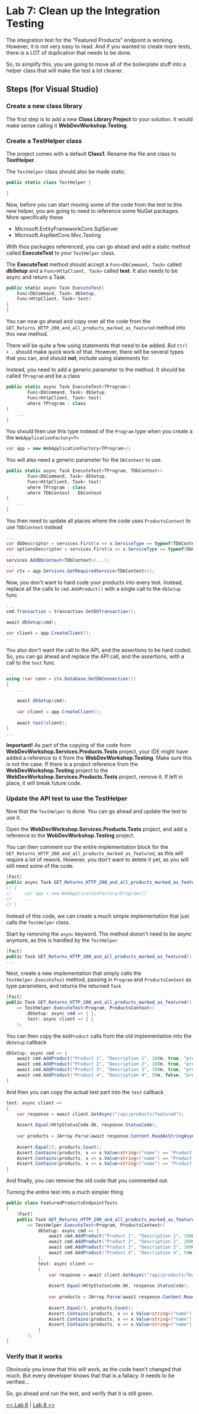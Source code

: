 # Lab 7: Clean up the Integration Testing

The integration test for the "Featured Products" endpoint is working. However, it is not very easy to read. And if you wanted to create more tests, there is a LOT of duplication that needs to be done.

So, to simplify this, you are going to move all of the boilerplate stuff into a helper class that will make the test a lot cleaner.

## Steps (for Visual Studio)

### Create a new class library

The first step is to add a new __Class Library Project__ to your solution. It would make sense calling it __WebDevWorkshop.Testing__.

### Create a TestHelper class

The project comes with a default __Class1__. Rename the file and class to __TestHelper__.

The `TestHelper` class should also be made static.

```csharp
public static class TestHelper { 

}
```

Now, before you can start moving some of the code from the test to this new helper, you are going to need to reference some NuGet packages. More specifically these

- Microsoft.EntityFrameworkCore.SqlServer
- Microsoft.AspNetCore.Mvc.Testing

With thos packages referenced, you can go ahead and add a static method called __ExecuteTest__ to your `TestHelper` class. 

The __ExecuteTest__ method should accept a `Func<DbCommand, Task>` called __dbSetup__ and a `Func<HttpClient, Task>` called __test__. It also needs to be async and return a Task.

```csharp
public static async Task ExecuteTest(
    Func<DbCommand, Task> dbSetup, 
    Func<HttpClient, Task> test)
{
}
```

You can now go ahead and copy over all the code from the `GET_Returns_HTTP_200_and_all_products_marked_as_featured` method into this new method.

There will be quite a few using statements that need to be added. But `Ctrl + .` should make quick work of that. However, there will be several types that you can, and should __not__, include using statements for.

Instead, you need to add a generic parameter to the method. It should be called `TProgram` and be a class

```csharp
public static async Task ExecuteTest<TProgram>(
        Func<DbCommand, Task> dbSetup, 
        Func<HttpClient, Task> test)
        where TProgram : class
{
    ...
}
```

You should then use this type instead of the `Program` type when you create a the `WebApplicationFactory<T>`

```csharp
var app = new WebApplicationFactory<TProgram>()
```

You will also need a generic parameter for the `DbContext` to use.

```csharp
public static async Task ExecuteTest<TProgram, TDbContext>(
        Func<DbCommand, Task> dbSetup, 
        Func<HttpClient, Task> test)
        where TProgram : class
        where TDbContext : DbContext
{
    ...
}
```

You then need to update all places where the code uses `ProductsContext` to use `TDbContext` instead

```csharp
...
var dbDescriptor = services.First(x => x.ServiceType == typeof(TDbContext));
var optionsDescriptor = services.First(x => x.ServiceType == typeof(DbContextOptions<TDbContext>));
...
services.AddDbContext<TDbContext>(...);
...
var ctx = app.Services.GetRequiredService<TDbContext>();
```

Now, you don't want to hard code your products into every test. Instead, replace all the calls to `cmd.AddProduct()` with a single call to the `dbSetup` func

```csharp
...
cmd.Transaction = transaction.GetDbTransaction();

await dbSetup(cmd);

var client = app.CreateClient();
...
```

You also don't want the call to the API, and the assertions to be hard coded. So, you can go ahead and replace the API call, and the assertions, with a call to the `test` func

```csharp
...
using (var conn = ctx.Database.GetDbConnection())
{
    ...

    await dbSetup(cmd);
    
    var client = app.CreateClient();
    
    await test(client);
}
...
```

__Important!__ As part of the copying of the code from __WebDevWorkshop.Services.Products.Tests__ project, your IDE might have added a reference to it from the __WebDevWorkshop.Testing__. Make sure this is not the case. If there is a project reference from the __WebDevWorkshop.Testing__ project to the __WebDevWorkshop.Services.Products.Tests__ project, remove it. If left in place, it will break future code.

### Update the API test to use the TestHelper

Now that the `TestHelper` is done. You can go ahead and update the test to use it.

Open the __WebDevWorkshop.Services.Products.Tests__ project, and add a reference to the __WebDevWorkshop.Testing__ project.

You can then comment our the entire implementation block for the `GET_Returns_HTTP_200_and_all_products_marked_as_featured`, as this will require a lot of rework. However, you don't want to delete it yet, as you will still need some of the code.

```csharp
[Fact]
public async Task GET_Returns_HTTP_200_and_all_products_marked_as_featured()
// {
//     var app = new WebApplicationFactory<Program>()
//     ...
// }
```

Instead of this code, we can create a much simple implementation that just calls the `TestHelper` class.

Start by removing the `async` keyword. The method doesn't need to be async anymore, as this is handled by the `TestHelper`

```csharp
[Fact]
public Task GET_Returns_HTTP_200_and_all_products_marked_as_featured()
...
```

Next, create a new implementation that simply calls the `TestHelper.ExecuteTest` method, passing in `Program` and `ProductsContext` as type parameters, and returns the returned `Task`

```csharp
[Fact]
public Task GET_Returns_HTTP_200_and_all_products_marked_as_featured()
    => TestHelper.ExecuteTest<Program, ProductsContext>(
        dbSetup: async cmd => { },
        test: async client => { }
    );
```

You can then copy the `AddProduct` calls from the old implementation into the `dbSetup` callback

```csharp
dbSetup: async cmd => {
    await cmd.AddProduct("Product 1", "Description 1", 100m, true, "product1");
    await cmd.AddProduct("Product 2", "Description 2", 200m, true, "product2");
    await cmd.AddProduct("Product 3", "Description 3", 300m, true, "product3");
    await cmd.AddProduct("Product 4", "Description 4", 50m, false, "product4"); 
}
```

And then you can copy the actual test part into the `test` callback

```csharp
test: async client =>
{
    var response = await client.GetAsync("/api/products/featured");
    
    Assert.Equal(HttpStatusCode.OK, response.StatusCode);
    
    var products = JArray.Parse(await response.Content.ReadAsStringAsync());
    
    Assert.Equal(3, products.Count);
    Assert.Contains(products, x => x.Value<string>("name") == "Product 1");
    Assert.Contains(products, x => x.Value<string>("name") == "Product 2");
    Assert.Contains(products, x => x.Value<string>("name") == "Product 3");
}
```

And finally, you can remove the old code that you commented out.

Turning the entire test into a much simpler thing

```csharp
public class FeaturedProductsEndpointTests
{
    [Fact]
    public Task GET_Returns_HTTP_200_and_all_products_marked_as_featured()
        => TestHelper.ExecuteTest<Program, ProductsContext>(
            dbSetup: async cmd => {
                await cmd.AddProduct("Product 1", "Description 1", 100m, true, "product1");
                await cmd.AddProduct("Product 2", "Description 2", 200m, true, "product2");
                await cmd.AddProduct("Product 3", "Description 3", 300m, true, "product3");
                await cmd.AddProduct("Product 4", "Description 4", 50m, false, "product4"); 
            },
            test: async client =>
            {
                var response = await client.GetAsync("/api/products/featured");
                
                Assert.Equal(HttpStatusCode.OK, response.StatusCode);
                
                var products = JArray.Parse(await response.Content.ReadAsStringAsync());
                
                Assert.Equal(3, products.Count);
                Assert.Contains(products, x => x.Value<string>("name") == "Product 1");
                Assert.Contains(products, x => x.Value<string>("name") == "Product 2");
                Assert.Contains(products, x => x.Value<string>("name") == "Product 3");
            }
        );
}
```

### Verify that it works

Obviously you know that this will work, as the code hasn't changed that much. But every developer knows that that is a fallacy. It needs to be verified...

So, go ahead and run the test, and verify that it is still green.

[<< Lab 6](../lab6/lab6.md) | [Lab 8 >>](../lab8/lab8.md)